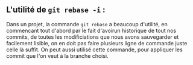 ## L'utilité de `git rebase -i` :
 Dans un projet, la commande `git rebase` a beaucoup d'utilité, en commencant tout d'abord par le fait d'avoirun historique de tout nos commits, de toutes les modificiations que nous avons sauvegarder et facilement lisible, on en doit pas faire plusieurs ligne de commande juste celle là suffit.
 On peut aussi utilisé cette commande, pour appliquer les commit que l'on veut à la branche choisi.